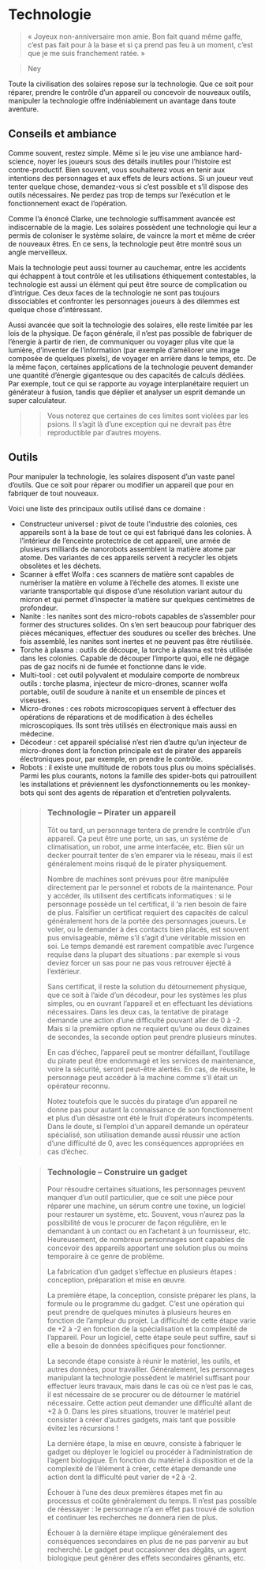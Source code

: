 # Technologie
> « Joyeux non-anniversaire mon amie. Bon fait quand même gaffe, c’est pas fait pour à la base et si ça prend pas feu à un moment, c’est que je me suis franchement ratée. »

> Ney

Toute la civilisation des solaires repose sur la technologie. Que ce soit pour réparer, prendre le contrôle d’un appareil ou concevoir de nouveaux outils, manipuler la technologie offre indéniablement un avantage dans toute aventure.

## Conseils et ambiance
Comme souvent, restez simple. Même si le jeu vise une ambiance hard-science, noyer les joueurs sous des détails inutiles pour l’histoire est contre-productif. Bien souvent, vous souhaiterez vous en tenir aux intentions des personnages et aux effets de leurs actions. Si un joueur veut tenter quelque chose, demandez-vous si c’est possible et s’il dispose des outils nécessaires. Ne perdez pas trop de temps sur l’exécution et le fonctionnement exact de l’opération.

Comme l’a énoncé Clarke, une technologie suffisamment avancée est indiscernable de la magie. Les solaires possèdent une technologie qui leur a permis de coloniser le système solaire, de vaincre la mort et même de créer de nouveaux êtres. En ce sens, la technologie peut être montré sous un angle merveilleux.

Mais la technologie peut aussi tourner au cauchemar, entre les accidents qui échappent à tout contrôle et les utilisations éthiquement contestables, la technologie est aussi un élément qui peut être source de complication ou d’intrigue. Ces deux faces de la technologie ne sont pas toujours dissociables et confronter les personnages joueurs à des dilemmes est quelque chose d’intéressant.

Aussi avancée que soit la technologie des solaires, elle reste limitée par les lois de la physique. De façon générale, il n’est pas possible de fabriquer de l’énergie à partir de rien, de communiquer ou voyager plus vite que la lumière, d’inventer de l’information (par exemple d’améliorer une image composée de quelques pixels), de voyager en arrière dans le temps, etc. De la même façon, certaines applications de la technologie peuvent demander une quantité d’énergie gigantesque ou des capacités de calculs dédiées. Par exemple, tout ce qui se rapporte au voyage interplanétaire requiert un générateur à fusion, tandis que déplier et analyser un esprit demande un super calculateur.


>> Vous noterez que certaines de ces limites sont violées par les psions. Il s’agit là d’une exception qui ne devrait pas être reproductible par d’autres moyens.
## Outils
Pour manipuler la technologie, les solaires disposent d’un vaste panel d’outils. Que ce soit pour réparer ou modifier un appareil que pour en fabriquer de tout nouveaux.

Voici une liste des principaux outils utilisé dans ce domaine :
* Constructeur universel : pivot de toute l’industrie des colonies, ces appareils sont à la base de tout ce qui est fabriqué dans les colonies. À l’intérieur de l’enceinte protectrice de cet appareil, une armée de plusieurs milliards de nanorobots assemblent la matière atome par atome. Des variantes de ces appareils servent à recycler les objets obsolètes et les déchets.
* Scanner à effet Wolfa : ces scanners de matière sont capables de numériser la matière en volume à l’échelle des atomes. Il existe une variante transportable qui dispose d’une résolution variant autour du micron et qui permet d’inspecter la matière sur quelques centimètres de profondeur.
* Nanite : les nanites sont des micro-robots capables de s’assembler pour former des structures solides. On s’en sert beaucoup pour fabriquer des pièces mécaniques, effectuer des soudures ou sceller des brèches. Une fois assemblé, les nanites sont inertes et ne peuvent pas être réutilisée.
* Torche à plasma : outils de découpe, la torche à plasma est très utilisée dans les colonies. Capable de découper l’importe quoi, elle ne dégage pas de gaz nocifs ni de fumée et fonctionne dans le vide.
* Multi-tool : cet outil polyvalent et modulaire comporte de nombreux outils : torche plasma, injecteur de micro-drones, scanner wolfa portable, outil de soudure à nanite et un ensemble de pinces et viseuses.
* Micro-drones : ces robots microscopiques servent à effectuer des opérations de réparations et de modification à des échelles microscopiques. Ils sont très utilisés en électronique mais aussi en médecine.
* Décodeur : cet appareil spécialisé n’est rien d’autre qu’un injecteur de micro-drones dont la fonction principale est de pirater des appareils électroniques pour, par exemple, en prendre le contrôle.
* Robots : il existe une multitude de robots tous plus ou moins spécialisés. Parmi les plus courants, notons la famille des spider-bots qui patrouillent les installations et préviennent les dysfonctionnements ou les monkey-bots qui sont des agents de réparation et d’entretien polyvalents.


>> ### Technologie – Pirater un appareil
>> Tôt ou tard, un personnage tentera de prendre le contrôle d’un appareil. Ça peut être une porte, un sas, un système de climatisation, un robot, une arme interfacée, etc. Bien sûr un decker pourrait tenter de s’en emparer via le réseau, mais il est généralement moins risqué de le pirater physiquement.
>> 
>> Nombre de machines sont prévues pour être manipulée directement par le personnel et robots de la maintenance. Pour y accéder, ils utilisent des certificats informatiques : si le personnage possède un tel certificat, il &lsquo;a rien besoin de faire de plus. Falsifier un certificat requiert des capacités de calcul généralement hors de la portée des personnages joueurs. Le voler, ou le demander à des contacts bien placés, est souvent pus envisageable, même s’il s’agit d’une véritable mission en soi. Le temps demandé est rarement compatible avec l’urgence requise dans la plupart des situations : par exemple si vous deviez forcer un sas pour ne pas vous retrouver éjecté à l’extérieur.
>> 
>> Sans certificat, il reste la solution du détournement physique, que ce soit à l’aide d’un décodeur, pour les systèmes les plus simples, ou en ouvrant l’appareil et en effectuant les déviations nécessaires. Dans les deux cas, la tentative de piratage demande une action d’une difficulté pouvant aller de 0 à -2. Mais si la première option ne requiert qu’une ou deux dizaines de secondes, la seconde option peut prendre plusieurs minutes.
>> 
>> En cas d’échec, l’appareil peut se montrer défaillant, l’outillage du pirate peut être endommagé et les services de maintenance, voire la sécurité, seront peut-être alertés. En cas, de réussite, le personnage peut accéder à la machine comme s’il était un opérateur reconnu.
>> 
>> Notez toutefois que le succès du piratage d’un appareil ne donne pas pour autant la connaissance de son fonctionnement et plus d’un désastre ont été le fruit d’opérateurs incompétents. Dans le doute, si l’emploi d’un appareil demande un opérateur spécialisé, son utilisation demande aussi réussir une action d’une difficulté de 0, avec les conséquences appropriées en cas d’échec.

>> ### Technologie – Construire un gadget
>> Pour résoudre certaines situations, les personnages peuvent manquer d’un outil particulier, que ce soit une pièce pour réparer une machine, un sérum contre une toxine, un logiciel pour restaurer un système, etc. Souvent, vous n’aurez pas la possibilité de vous le procurer de façon régulière, en le demandant à un contact ou en l’achetant à un fournisseur, etc. Heureusement, de nombreux personnages sont capables de concevoir des appareils apportant une solution plus ou moins temporaire à ce genre de problème.
>> 
>> La fabrication d’un gadget s’effectue en plusieurs étapes : conception, préparation et mise en œuvre.
>> 
>> La première étape, la conception, consiste préparer les plans, la formule ou le programme du gadget. C’est une opération qui peut prendre de quelques minutes à plusieurs heures en fonction de l’ampleur du projet. La difficulté de cette étape varie de +2 à -2 en fonction de la spécialisation et la complexité de l’appareil. Pour un logiciel, cette étape seule peut suffire, sauf si elle a besoin de données spécifiques pour fonctionner.
>> 
>> La seconde étape consiste à réunir le matériel, les outils, et autres données, pour travailler. Généralement, les personnages manipulant la technologie possèdent le matériel suffisant pour effectuer leurs travaux, mais dans le cas où ce n’est pas le cas, il est nécessaire de se procurer ou de détourner le matériel nécessaire. Cette action peut demander une difficulté allant de +2 à 0. Dans les pires situations, trouver le matériel peut consister à créer d’autres gadgets, mais tant que possible évitez les récursions !
>> 
>> La dernière étape, la mise en œuvre, consiste à fabriquer le gadget ou déployer le logiciel ou procéder à l’administration de l’agent biologique. En fonction du matériel à disposition et de la complexité de l’élément à créer, cette étape demande une action dont la difficulté peut varier de +2 à -2.
>> 
>> Échouer à l’une des deux premières étapes met fin au processus et coûte généralement du temps. Il n’est pas possible de réessayer : le personnage n’a en effet pas trouvé de solution et continuer les recherches ne donnera rien de plus.
>> 
>> Échouer à la dernière étape implique généralement des conséquences secondaires en plus de ne pas parvenir au but recherché. Le gadget peut occasionner des dégâts, un agent biologique peut générer des effets secondaires gênants, etc.